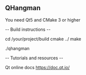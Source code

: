QHangman
----------------------

You need Qt5 and CMake 3 or higher

-- Build instructions --

cd /your/project/build
cmake ../
make

./qhangman


-- Tutorials and resources --

Qt online docs
https://doc.qt.io/
